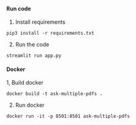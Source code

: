 #### Run code
1. Install requirements
```
pip3 install -r requirements.txt
```
2. Run the code
```
streamlit run app.py
```

#### Docker
1, Build docker
```
docker build -t ask-multiple-pdfs .
```
2. Run docker
```
docker run -it -p 8501:8501 ask-multiple-pdfs
```